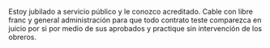 Estoy jubilado a servicio público y le conozco acreditado. Cable con libre franc y general administración para que todo contrato teste comparezca en juicio por si por medio de sus aprobados y practique sin intervención de los obreros.